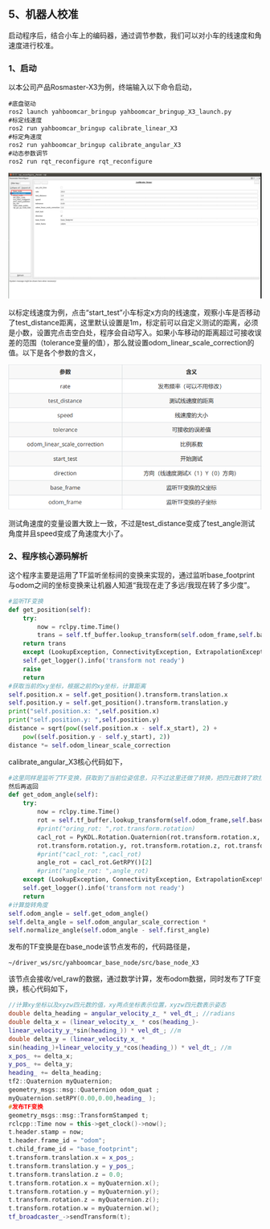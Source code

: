 ## 5、机器人校准

启动程序后，结合小车上的编码器，通过调节参数，我们可以对小车的线速度和角速度进行校准。

### 1、启动

以本公司产品Rosmaster-X3为例，终端输入以下命令启动，

```shell
#底盘驱动
ros2 launch yahboomcar_bringup yahboomcar_bringup_X3_launch.py
#标定线速度
ros2 run yahboomcar_bringup calibrate_linear_X3
#标定角速度
ros2 run yahboomcar_bringup calibrate_angular_X3
#动态参数调节
ros2 run rqt_reconfigure rqt_reconfigure
```

![image-20230529203336866](image-20230529203336866.png)

以标定线速度为例，点击“start_test”小车标定x方向的线速度，观察小车是否移动了test_distance距离，这里默认设置是1m，标定前可以自定义测试的距离，必须是小数，设置完点击空白处，程序会自动写入。如果小车移动的距离超过可接收误差的范围（tolerance变量的值），那么就设置odom_linear_scale_correction的值。以下是各个参数的含义，

![image-20230529203424376](image-20230529203424376.png)

测试角速度的变量设置大致上一致，不过是test_distance变成了test_angle测试角度并且speed变成了角速度大小了。

### 2、程序核心源码解析

这个程序主要是运用了TF监听坐标间的变换来实现的，通过监听base_footprint与odom之间的坐标变换来让机器人知道“我现在走了多远/我现在转了多少度”。

```python
#监听TF变换
def get_position(self):
	try:
		now = rclpy.time.Time()
		trans = self.tf_buffer.lookup_transform(self.odom_frame,self.base_frame,now)
	return trans
	except (LookupException, ConnectivityException, ExtrapolationException):
	self.get_logger().info('transform not ready')
	raise
	return
#获取当前的xy坐标，根据之前的xy坐标，计算距离
self.position.x = self.get_position().transform.translation.x
self.position.y = self.get_position().transform.translation.y
print("self.position.x: ",self.position.x)
print("self.position.y: ",self.position.y)
distance = sqrt(pow((self.position.x - self.x_start), 2) +
	pow((self.position.y - self.y_start), 2))
distance *= self.odom_linear_scale_correction
```

calibrate_angular_X3核心代码如下，

```python
#这里同样是监听了TF变换，获取到了当前位姿信息，只不过这里还做了转换，把四元数转了欧拉角的转换，
然后再返回
def get_odom_angle(self):
	try:
		now = rclpy.time.Time()
		rot = self.tf_buffer.lookup_transform(self.odom_frame,self.base_frame,now)
		#print("oring_rot: ",rot.transform.rotation)
		cacl_rot = PyKDL.Rotation.Quaternion(rot.transform.rotation.x,
		rot.transform.rotation.y, rot.transform.rotation.z, rot.transform.rotation.w)
		#print("cacl_rot: ",cacl_rot)
		angle_rot = cacl_rot.GetRPY()[2]
		#print("angle_rot: ",angle_rot)
	except (LookupException, ConnectivityException, ExtrapolationException):
	self.get_logger().info('transform not ready')
	return
#计算旋转角度
self.odom_angle = self.get_odom_angle()
self.delta_angle = self.odom_angular_scale_correction *
self.normalize_angle(self.odom_angle - self.first_angle)
```

发布的TF变换是在base_node该节点发布的，代码路径是，

```
~/driver_ws/src/yahboomcar_base_node/src/base_node_X3
```

该节点会接收/vel_raw的数据，通过数学计算，发布odom数据，同时发布了TF变换，核心代码如下，

```c++
//计算xy坐标以及xyzw四元数的值，xy两点坐标表示位置，xyzw四元数表示姿态
double delta_heading = angular_velocity_z_ * vel_dt_; //radians
double delta_x = (linear_velocity_x_ * cos(heading_)-
linear_velocity_y_*sin(heading_)) * vel_dt_; //m
double delta_y = (linear_velocity_x_ *
sin(heading_)+linear_velocity_y_*cos(heading_)) * vel_dt_; //m
x_pos_ += delta_x;
y_pos_ += delta_y;
heading_ += delta_heading;
tf2::Quaternion myQuaternion;
geometry_msgs::msg::Quaternion odom_quat ;
myQuaternion.setRPY(0.00,0.00,heading_ );
#发布TF变换
geometry_msgs::msg::TransformStamped t;
rclcpp::Time now = this->get_clock()->now();
t.header.stamp = now;
t.header.frame_id = "odom";
t.child_frame_id = "base_footprint";
t.transform.translation.x = x_pos_;
t.transform.translation.y = y_pos_;
t.transform.translation.z = 0.0;
t.transform.rotation.x = myQuaternion.x();
t.transform.rotation.y = myQuaternion.y();
t.transform.rotation.z = myQuaternion.z();
t.transform.rotation.w = myQuaternion.w();
tf_broadcaster_->sendTransform(t);
```

